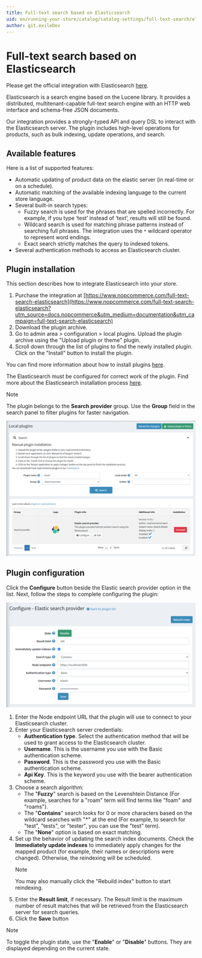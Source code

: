 ```yaml
---
title: Full-text search based on Elasticsearch
uid: en/running-your-store/catalog/catalog-settings/full-text-search/elasticsearch-configure
author: git.exileDev
---
```


# Full-text search based on Elasticsearch

Please get the official integration with Elasticsearch [here](https://www.nopcommerce.com/full-text-search-elasticsearch?utm_source=docs.nopcommerce&utm_medium=documentation&utm_campaign=full-text-search-elasticsearch).

Elasticsearch is a search engine based on the Lucene library. It provides a distributed, multitenant-capable full-text search engine with an HTTP web interface and schema-free JSON documents.

Our integration provides a strongly-typed API and query DSL to interact with the Elasticsearch server. The plugin includes high-level operations for products, such as bulk indexing, update operations, and search.

## Available features

Here is a list of supported features:

* Automatic updating of product data on the elastic server (in real-time or on a schedule).
* Automatic matching of the available indexing language to the current store language.
* Several built-in search types:
  * Fuzzy search is used for the phrases that are spelled incorrectly. For example, if you type ‘test’ instead of ‘text’, results will still be found.
  * Wildcard search is used for matching phrase patterns instead of searching full phrases. The integration uses the `*` wildcard operator to represent word endings.
  * Exact search strictly matches the query to indexed tokens.
* Several authentication methods to access an Elasticsearch cluster.

## Plugin installation

This section describes how to integrate Elasticsearch into your store.

1. Purchase the integration at [https://www.nopcommerce.com/full-text-search-elasticsearch](https://www.nopcommerce.com/full-text-search-elasticsearch?utm_source=docs.nopcommerce&utm_medium=documentation&utm_campaign=full-text-search-elasticsearch)
1. Download the plugin archive.
1. Go to admin area > configuration > local plugins. Upload the plugin archive using the "Upload plugin or theme" plugin.
1. Scroll down through the list of plugins to find the newly installed plugin. Click on the "Install" button to install the plugin.

You can find more information about how to install plugins [here](https://docs.nopcommerce.com/getting-started/advanced-configuration/plugins-in-nopcommerce.html).

The Elasticsearch must be configured for correct work of the plugin. Find more about the Elasticsearch installation process [here](https://www.elastic.co/downloads/elasticsearch).

> [!NOTE]
> The plugin belongs to the **Search provider** group. Use the **Group** field in the search panel to filter plugins for faster navigation.

![Local plugins](_static/local-plugins-elasticsearch.png)

## Plugin configuration

Click the **Configure** button beside the Elastic search provider option in the list. Next, follow the steps to complete configuring the plugin:

![Lucene configuration page](_static/elasticsearch-config-page.png)

1. Enter the Node endpoint URL that the plugin will use to connect to your Elasticsearch cluster.
1. Enter your Elasticsearch server credentials:
    * **Authentication type**. Select the authentication method that will be used to grant access to the Elasticsearch cluster.
    * **Username**. This is the username you use with the Basic authentication scheme.
    * **Password**. This is the password you use with the Basic authentication scheme.
    * **Api Key**. This is the keyword you use with the bearer authentication scheme.
1. Choose a search algorithm:
    * The "**Fuzzy**" search is based on the Levenshtein Distance (For example, searches for a "roam" term will find terms like "foam" and "roams").
    * The "**Contains**" search looks for 0 or more characters based on the wildcard searches with "*" at the end (For example, to search for "test", "tests", or "tester", you can use the "test" term).
    * The "**None**" option is based on exact matching.
1. Set up the behavior of updating the search index documents. Check the **Immediately update indexes** to immediately apply changes for the mapped product (for example, their names or descriptions were changed). Otherwise, the reindexing will be scheduled.
    > [!NOTE]
    > You may also manually click the "Rebuild index" button to start reindexing.
1. Enter the **Result limit**, if necessary. The Result limit is the maximum number of result matches that will be retrieved from the Elasticsearch server for search queries.
1. Click the **Save** button

> [!NOTE]
> To toggle the plugin state, use the "**Enable**" or "**Disable**" buttons. They are displayed depending on the current state.
